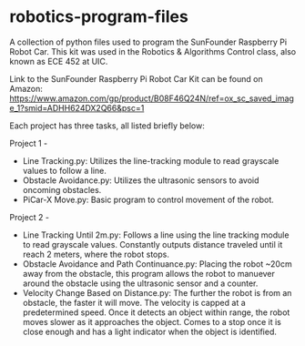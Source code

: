 # robotics-program-files
A collection of python files used to program the SunFounder Raspberry Pi Robot Car. This kit was used in the Robotics &amp; Algorithms Control class, also known as ECE 452 at UIC.

Link to the SunFounder Raspberry Pi Robot Car Kit can be found on Amazon: https://www.amazon.com/gp/product/B08F46Q24N/ref=ox_sc_saved_image_1?smid=ADHH624DX2Q66&psc=1

Each project has three tasks, all listed briefly below:

Project 1 -

- Line Tracking.py: Utilizes the line-tracking module to read grayscale values to follow a line.
- Obstacle Avoidance.py: Utilizes the ultrasonic sensors to avoid oncoming obstacles.
- PiCar-X Move.py: Basic program to control movement of the robot.

Project 2 -

- Line Tracking Until 2m.py: Follows a line using the line tracking module to read grayscale values. Constantly outputs distance traveled until it reach 2 meters, where the robot stops.
- Obstacle Avoidance and Path Continuance.py: Placing the robot ~20cm away from the obstacle, this program allows the robot to manuever around the obstacle using the ultrasonic sensor and a counter.
- Velocity Change Based on Distance.py: The further the robot is from an obstacle, the faster it will move. The velocity is capped at a predetermined speed. Once it detects an object within range, the robot moves slower as it approaches the object. Comes to a stop once it is close enough and has a light indicator when the object is identified. 
